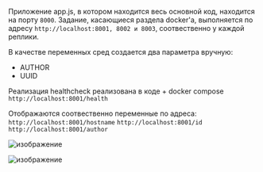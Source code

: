 Приложение app.js, в котором находится весь основной код, находится на порту `8000`. Задание, касающиеся раздела docker'a, выполняется по адресу `http://localhost:8001, 8002 и 8003`, соотвественно у каждой реплики.

В качестве переменных сред создается два параметра вручную:
- AUTHOR
- UUID

Реализация healthcheck реализована в коде + docker compose
`http://localhost:8001/health`

Отображаются соотвественно переменные по адреса: 
`http://localhost:8001/hostname`
`http://localhost:8001/id`
`http://localhost:8001/author`

![изображение](https://github.com/user-attachments/assets/74eaca34-7ba2-471c-b1cf-963d969beeb8)

![изображение](https://github.com/user-attachments/assets/9fe14334-8d70-491d-8673-ebad1b87bd36)
